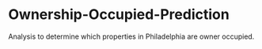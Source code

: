 # Ownership-Occupied-Prediction
Analysis to determine which properties in Philadelphia are owner occupied.

